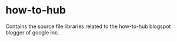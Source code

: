 how-to-hub
==========

Contains the source file libraries related to the how-to-hub blogspot blogger of google inc.
